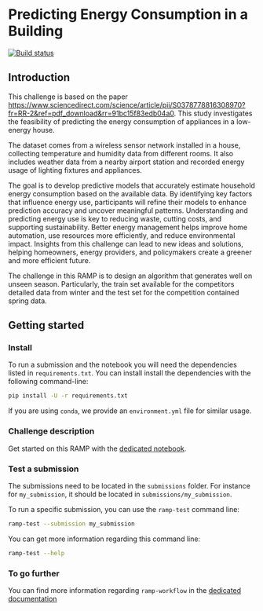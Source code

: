 # Predicting Energy Consumption in a Building

[![Build status](https://github.com/ramp-kits/template-kit/actions/workflows/test.yml/badge.svg)](https://github.com/ramp-kits/template-kit/actions/workflows/test.yml)

## Introduction

This challenge is based on the paper <https://www.sciencedirect.com/science/article/pii/S0378778816308970?fr=RR-2&ref=pdf_download&rr=91bc15f83edb04a0>. This study investigates the feasibility of predicting the energy consumption of appliances in a low-energy house.

The dataset comes from a wireless sensor network installed in a house, collecting temperature and humidity data from different rooms. It also includes weather data from a nearby airport station and recorded energy usage of lighting fixtures and appliances.

The goal is to develop predictive models that accurately estimate household energy consumption based on the available data. By identifying key factors that influence energy use, participants will refine their models to enhance prediction accuracy and uncover meaningful patterns. Understanding and predicting energy use is key to reducing waste, cutting costs, and supporting sustainability. Better energy management helps improve home automation, use resources more efficiently, and reduce environmental impact. Insights from this challenge can lead to new ideas and solutions, helping homeowners, energy providers, and policymakers create a greener and more efficient future.

The challenge in this RAMP is to design an algorithm that generates well on unseen season. Particularly, the train set available for the competitors detailed data from winter and the test set for the competition contained spring data.

## Getting started

### Install

To run a submission and the notebook you will need the dependencies listed
in `requirements.txt`. You can install install the dependencies with the
following command-line:

```bash
pip install -U -r requirements.txt
```

If you are using `conda`, we provide an `environment.yml` file for similar
usage.

### Challenge description

Get started on this RAMP with the
[dedicated notebook](template_starting_kit.ipynb).

### Test a submission

The submissions need to be located in the `submissions` folder. For instance
for `my_submission`, it should be located in `submissions/my_submission`.

To run a specific submission, you can use the `ramp-test` command line:

```bash
ramp-test --submission my_submission
```

You can get more information regarding this command line:

```bash
ramp-test --help
```

### To go further

You can find more information regarding `ramp-workflow` in the
[dedicated documentation](https://paris-saclay-cds.github.io/ramp-docs/ramp-workflow/stable/using_kits.html)
